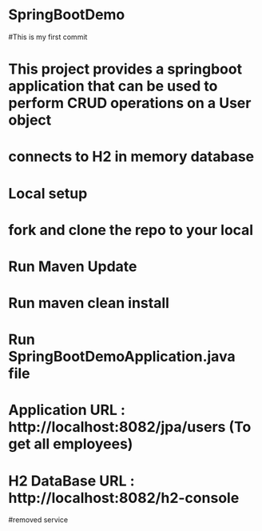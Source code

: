 # SpringBootDemo
#This is my first commit
# This project provides a springboot application that can be used to perform CRUD operations on a User object
# connects to H2 in memory database
# Local setup
# fork and clone the repo to your local
# Run Maven Update
# Run maven clean install
# Run SpringBootDemoApplication.java file
# Application URL : http://localhost:8082/jpa/users (To get all employees)
# H2 DataBase URL : http://localhost:8082/h2-console
#removed service